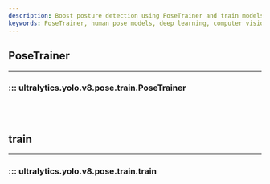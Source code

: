 ```yaml
---
description: Boost posture detection using PoseTrainer and train models using train() API. Learn PoseLoss for ultra-fast and accurate pose detection with Ultralytics YOLO.
keywords: PoseTrainer, human pose models, deep learning, computer vision, Ultralytics YOLO, v8
---
```


## PoseTrainer
---
### ::: ultralytics.yolo.v8.pose.train.PoseTrainer
<br><br>

## train
---
### ::: ultralytics.yolo.v8.pose.train.train
<br><br>

